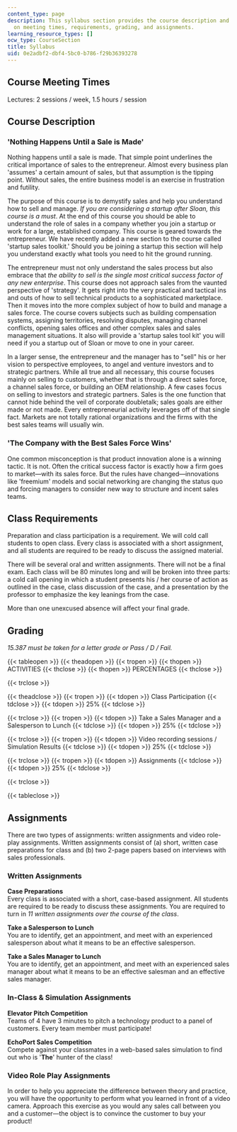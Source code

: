 ```yaml
---
content_type: page
description: This syllabus section provides the course description and information
  on meeting times, requirements, grading, and assignments.
learning_resource_types: []
ocw_type: CourseSection
title: Syllabus
uid: 0e2adbf2-dbf4-5bc0-b786-f29b36393278
---
```


Course Meeting Times
--------------------

Lectures: 2 sessions / week, 1.5 hours / session

Course Description
------------------

### 'Nothing Happens Until a Sale is Made'

Nothing happens until a sale is made. That simple point underlines the critical importance of sales to the entrepreneur. Almost every business plan 'assumes' a certain amount of sales, but that assumption is the tipping point. Without sales, the entire business model is an exercise in frustration and futility.

The purpose of this course is to demystify sales and help you understand how to sell and manage. _If you are considering a startup after Sloan, this course is a must_. At the end of this course you should be able to understand the role of sales in a company whether you join a startup or work for a large, established company. This course is geared towards the entrepreneur. We have recently added a new section to the course called 'startup sales toolkit.' Should you be joining a startup this section will help you understand exactly what tools you need to hit the ground running.

The entrepreneur must not only understand the sales process but also embrace that _the ability to sell is the single most critical success factor of any new enterprise_. This course does not approach sales from the vaunted perspective of 'strategy'. It gets right into the very practical and tactical ins and outs of how to sell technical products to a sophisticated marketplace. Then it moves into the more complex subject of how to build and manage a sales force. The course covers subjects such as building compensation systems, assigning territories, resolving disputes, managing channel conflicts, opening sales offices and other complex sales and sales management situations. It also will provide a 'startup sales tool kit' you will need if you a startup out of Sloan or move to one in your career.

In a larger sense, the entrepreneur and the manager has to "sell" his or her vision to perspective employees, to angel and venture investors and to strategic partners. While all true and all necessary, this course focuses mainly on selling to customers, whether that is through a direct sales force, a channel sales force, or building an OEM relationship. A few cases focus on selling to investors and strategic partners. Sales is the one function that cannot hide behind the veil of corporate doubletalk; sales goals are either made or not made. Every entrepreneurial activity leverages off of that single fact. Markets are not totally rational organizations and the firms with the best sales teams will usually win.

### 'The Company with the Best Sales Force Wins'

One common misconception is that product innovation alone is a winning tactic. It is not. Often the critical success factor is exactly how a firm goes to market—with its sales force. But the rules have changed—innovations like 'freemium' models and social networking are changing the status quo and forcing managers to consider new way to structure and incent sales teams.

Class Requirements
------------------

Preparation and class participation is a requirement. We will cold call students to open class. Every class is associated with a short assignment, and all students are required to be ready to discuss the assigned material.

There will be several oral and written assignments. There will not be a final exam. Each class will be 80 minutes long and will be broken into three parts: a cold call opening in which a student presents his / her course of action as outlined in the case, class discussion of the case, and a presentation by the professor to emphasize the key leanings from the case.

More than one unexcused absence will affect your final grade.

Grading
-------

_15.387 must be taken for a letter grade or Pass / D / Fail._

{{< tableopen >}}
{{< theadopen >}}
{{< tropen >}}
{{< thopen >}}
ACTIVITIES
{{< thclose >}}
{{< thopen >}}
PERCENTAGES
{{< thclose >}}

{{< trclose >}}

{{< theadclose >}}
{{< tropen >}}
{{< tdopen >}}
Class Participation
{{< tdclose >}}
{{< tdopen >}}
25%
{{< tdclose >}}

{{< trclose >}}
{{< tropen >}}
{{< tdopen >}}
Take a Sales Manager and a Salesperson to Lunch
{{< tdclose >}}
{{< tdopen >}}
25%
{{< tdclose >}}

{{< trclose >}}
{{< tropen >}}
{{< tdopen >}}
Video recording sessions / Simulation Results
{{< tdclose >}}
{{< tdopen >}}
25%
{{< tdclose >}}

{{< trclose >}}
{{< tropen >}}
{{< tdopen >}}
Assignments
{{< tdclose >}}
{{< tdopen >}}
25%
{{< tdclose >}}

{{< trclose >}}

{{< tableclose >}}

Assignments
-----------

There are two types of assignments: written assignments and video role-play assignments. Written assignments consist of (a) short, written case preparations for class and (b) two 2-page papers based on interviews with sales professionals.

### Written Assignments

**Case Preparations**  
Every class is associated with a short, case-based assignment. All students are required to be ready to discuss these assignments. You are required to turn in _11 written assignments over the course of the class_.

**Take a Salesperson to Lunch**  
You are to identify, get an appointment, and meet with an experienced salesperson about what it means to be an effective salesperson.

**Take a Sales Manager to Lunch**  
You are to identify, get an appointment, and meet with an experienced sales manager about what it means to be an effective salesman and an effective sales manager.

### In-Class & Simulation Assignments

**Elevator Pitch Competition**  
Teams of 4 have 3 minutes to pitch a technology product to a panel of customers. Every team member must participate!

**EchoPort Sales Competition**  
Compete against your classmates in a web-based sales simulation to find out who is '**The**' hunter of the class!

### Video Role Play Assignments

In order to help you appreciate the difference between theory and practice, you will have the opportunity to perform what you learned in front of a video camera. Approach this exercise as you would any sales call between you and a customer—the object is to convince the customer to buy your product!